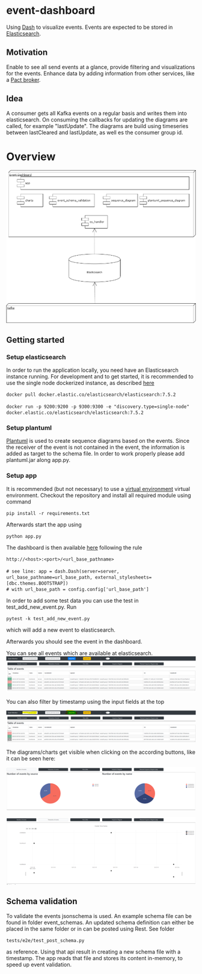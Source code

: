 # event-dashboard
Using [Dash](https://dash.plot.ly) to visualize events. Events are expected to be stored in [Elasticsearch](https://www.elastic.co/guide/en/elasticsearch/reference/current/docker.html). 


## Motivation
Enable to see all send events at a glance, provide filtering and visualizations for the events.
Enhance data by adding information from other services, like a [Pact broker](https://docs.pact.io/getting_started/sharing_pacts).

## Idea
A consumer gets all Kafka events on a regular basis and writes them into elasticsearch.
On consuming the callbacks for updating the diagrams are called, for example "lastUpdate". The diagrams are build using timeseries between lastCleared and lastUpdate, as well es the consumer group id.

# Overview

![](docs/component_diagram.png)

## Getting started

### Setup elasticsearch

In order to run the application locally, you need have an Elasticsearch instance running. For development and to get started, it is recommended to use the single node dockerized instance, as described [here](https://www.elastic.co/guide/en/elasticsearch/reference/current/docker.html)
```
docker pull docker.elastic.co/elasticsearch/elasticsearch:7.5.2

docker run -p 9200:9200 -p 9300:9300 -e "discovery.type=single-node" docker.elastic.co/elasticsearch/elasticsearch:7.5.2
``` 

### Setup plantuml

[Plantuml](https://plantuml.com) is used to create sequence diagrams based on the events. Since the receiver of the event is not contained in the event, the information is added as target to the schema file.
In order to work properly please add plantuml.jar along app.py.

### Setup app

It is recommended (but not necessary) to use a [virtual environment](https://virtualenv.pypa.io/en/latest/userguide.html) virtual environment. 
Checkout the repository and install all required module using command

```
pip install -r requirements.txt
```

Afterwards start the app using 

```
python app.py
```

The dashboard is then available [here](http://127.0.0.1:18550/event-monitor/) following the rule 
```
http://<host>:<port>/<url_base_pathname>

# see line: app = dash.Dash(server=server, url_base_pathname=url_base_path, external_stylesheets=[dbc.themes.BOOTSTRAP])
# with url_base_path = config.config['url_base_path']

```

In order to add some test data you can use the test in test_add_new_event.py.
Run
```
pytest -k test_add_new_event.py
```
which will add a new event to elasticsearch.

Afterwards you should see the event in the dashboard.

You can see all events which are available at elasticsearch.
![](docs/plain_events.PNG)

You can also filter by timestamp using the input fields at the top

![](docs/filtered_events.PNG)

The diagrams/charts get visible when clicking on the according buttons, like it can be seen here:

![](docs/number_of_events.PNG)

![](docs/timeseries.PNG)

## Schema validation
To validate the events jsonschema is used. An example schema file can be found in folder event_schemas. An updated schema definition can either be placed in the same folder or in can be posted using Rest. See folder
```
tests/e2e/test_post_schema.py
```
as reference. Using that api result in creating a new schema file with a timestamp. The app reads that file and stores its content in-memory, to speed up event validation.